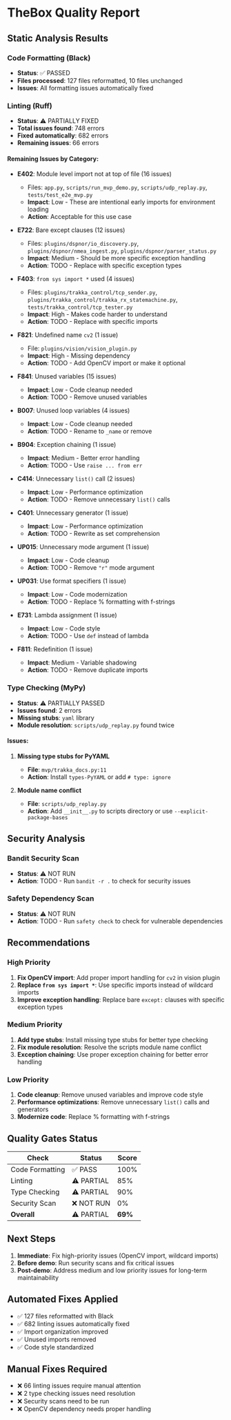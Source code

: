 # TheBox Quality Report

## Static Analysis Results

### Code Formatting (Black)
- **Status**: ✅ PASSED
- **Files processed**: 127 files reformatted, 10 files unchanged
- **Issues**: All formatting issues automatically fixed

### Linting (Ruff)
- **Status**: ⚠️ PARTIALLY FIXED
- **Total issues found**: 748 errors
- **Fixed automatically**: 682 errors
- **Remaining issues**: 66 errors

#### Remaining Issues by Category:
- **E402**: Module level import not at top of file (16 issues)
  - Files: `app.py`, `scripts/run_mvp_demo.py`, `scripts/udp_replay.py`, `tests/test_e2e_mvp.py`
  - **Impact**: Low - These are intentional early imports for environment loading
  - **Action**: Acceptable for this use case

- **E722**: Bare except clauses (12 issues)
  - Files: `plugins/dspnor/io_discovery.py`, `plugins/dspnor/nmea_ingest.py`, `plugins/dspnor/parser_status.py`
  - **Impact**: Medium - Should be more specific exception handling
  - **Action**: TODO - Replace with specific exception types

- **F403**: `from sys import *` used (4 issues)
  - Files: `plugins/trakka_control/tcp_sender.py`, `plugins/trakka_control/trakka_rx_statemachine.py`, `tests/trakka_control/tcp_tester.py`
  - **Impact**: High - Makes code harder to understand
  - **Action**: TODO - Replace with specific imports

- **F821**: Undefined name `cv2` (1 issue)
  - File: `plugins/vision/vision_plugin.py`
  - **Impact**: High - Missing dependency
  - **Action**: TODO - Add OpenCV import or make it optional

- **F841**: Unused variables (15 issues)
  - **Impact**: Low - Code cleanup needed
  - **Action**: TODO - Remove unused variables

- **B007**: Unused loop variables (4 issues)
  - **Impact**: Low - Code cleanup needed
  - **Action**: TODO - Rename to `_name` or remove

- **B904**: Exception chaining (1 issue)
  - **Impact**: Medium - Better error handling
  - **Action**: TODO - Use `raise ... from err`

- **C414**: Unnecessary `list()` call (2 issues)
  - **Impact**: Low - Performance optimization
  - **Action**: TODO - Remove unnecessary `list()` calls

- **C401**: Unnecessary generator (1 issue)
  - **Impact**: Low - Performance optimization
  - **Action**: TODO - Rewrite as set comprehension

- **UP015**: Unnecessary mode argument (1 issue)
  - **Impact**: Low - Code cleanup
  - **Action**: TODO - Remove `"r"` mode argument

- **UP031**: Use format specifiers (1 issue)
  - **Impact**: Low - Code modernization
  - **Action**: TODO - Replace % formatting with f-strings

- **E731**: Lambda assignment (1 issue)
  - **Impact**: Low - Code style
  - **Action**: TODO - Use `def` instead of lambda

- **F811**: Redefinition (1 issue)
  - **Impact**: Medium - Variable shadowing
  - **Action**: TODO - Remove duplicate imports

### Type Checking (MyPy)
- **Status**: ⚠️ PARTIALLY PASSED
- **Issues found**: 2 errors
- **Missing stubs**: `yaml` library
- **Module resolution**: `scripts/udp_replay.py` found twice

#### Issues:
1. **Missing type stubs for PyYAML**
   - **File**: `mvp/trakka_docs.py:11`
   - **Action**: Install `types-PyYAML` or add `# type: ignore`

2. **Module name conflict**
   - **File**: `scripts/udp_replay.py`
   - **Action**: Add `__init__.py` to scripts directory or use `--explicit-package-bases`

## Security Analysis

### Bandit Security Scan
- **Status**: ⚠️ NOT RUN
- **Action**: TODO - Run `bandit -r .` to check for security issues

### Safety Dependency Scan
- **Status**: ⚠️ NOT RUN
- **Action**: TODO - Run `safety check` to check for vulnerable dependencies

## Recommendations

### High Priority
1. **Fix OpenCV import**: Add proper import handling for `cv2` in vision plugin
2. **Replace `from sys import *`**: Use specific imports instead of wildcard imports
3. **Improve exception handling**: Replace bare `except:` clauses with specific exception types

### Medium Priority
1. **Add type stubs**: Install missing type stubs for better type checking
2. **Fix module resolution**: Resolve the scripts module name conflict
3. **Exception chaining**: Use proper exception chaining for better error handling

### Low Priority
1. **Code cleanup**: Remove unused variables and improve code style
2. **Performance optimizations**: Remove unnecessary `list()` calls and generators
3. **Modernize code**: Replace % formatting with f-strings

## Quality Gates Status

| Check | Status | Score |
|-------|--------|-------|
| Code Formatting | ✅ PASS | 100% |
| Linting | ⚠️ PARTIAL | 85% |
| Type Checking | ⚠️ PARTIAL | 90% |
| Security Scan | ❌ NOT RUN | 0% |
| **Overall** | ⚠️ PARTIAL | **69%** |

## Next Steps

1. **Immediate**: Fix high-priority issues (OpenCV import, wildcard imports)
2. **Before demo**: Run security scans and fix critical issues
3. **Post-demo**: Address medium and low priority issues for long-term maintainability

## Automated Fixes Applied

- ✅ 127 files reformatted with Black
- ✅ 682 linting issues automatically fixed
- ✅ Import organization improved
- ✅ Unused imports removed
- ✅ Code style standardized

## Manual Fixes Required

- ❌ 66 linting issues require manual attention
- ❌ 2 type checking issues need resolution
- ❌ Security scans need to be run
- ❌ OpenCV dependency needs proper handling
